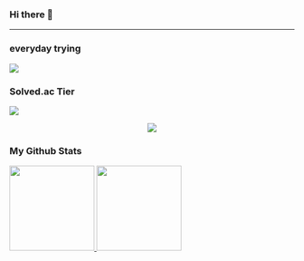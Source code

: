 ### Hi there 👋

<!--
**soohyeon21/soohyeon21** is a ✨ _special_ ✨ repository because its `README.md` (this file) appears on your GitHub profile.

Here are some ideas to get you started:

- 🔭 I’m currently working on ...
- 🌱 I’m currently learning ...
- 👯 I’m looking to collaborate on ...
- 🤔 I’m looking for help with ...
- 💬 Ask me about ...
- 📫 How to reach me: ...
- 😄 Pronouns: ...
- ⚡ Fun fact: ...
-->

<hr/>

### everyday trying
<!--commit combo box code-->
<!--랭크시스템 사용X시, theme 뒤에 "&rank=disable" 추가-->
<!--rank: black(0), bronze(1+), silver(15+), gold(75+), diamond(250+), blue(700+)-->
<p align="left">
  <a href="https://github.com/devxb/CommitCombo">
    <img src="http://commitcombo.com/get?user=soohyeon21&theme=CottonCandy-mini"/>
  </a>
</p>

### Solved.ac Tier
<img src="http://mazassumnida.wtf/api/mini/generate_badge?boj=mango2"/>

<p align="center">
  <img src="http://mazassumnida.wtf/api/v2/generate_badge?boj=mango2&cache=c">
</p>
<!--
<p align="center">
  <img src="http://mazassumnida.wtf/api/pastel/generate_badge?boj=mango2&cache=c">
</p>
-->

### My Github Stats
<a href="#"> <!--#의 의미는 해당 페이지 맨 위로 인듯?-->
  <img src="https://github-readme-stats.vercel.app/api?username=soohyeon21&theme=react&show_icons=true" height="150px">
</a>
<a href="#">
  <img src="https://github-readme-stats.vercel.app/api/top-langs/?username=soohyeon21&theme=react&exclude_repo=Jagi,assignment&layout=compact" height="150px">
</a>
